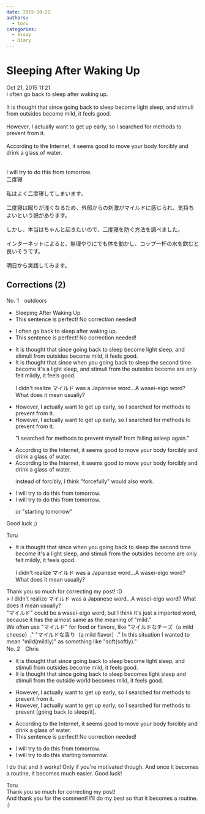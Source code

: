 ```yaml
---
date: 2015-10-21
authors:
  - toru
categories:
  - Essay
  - Diary
---
```


<h1 id="subject_show">Sleeping After Waking Up</h1>
<div class="date">Oct 21, 2015 11:21</div>
<div id="post"><div id="body_show_ori">
I often go back to sleep after waking up.<br/><br/>It is thought that since going back to sleep become light sleep, and stimuli from outsides become mild, it feels good.<br/><br/>However, I actually want to get up early, so I searched for methods to prevent from it.<br/><br/>According to the Internet, it seems good to move your body forcibly and drink a glass of water.<br/><br/><br/>I will try to do this from tomorrow.
</div></div>

<!-- more -->

<div id="post_ja"><div id="body_show_mo">
二度寝<br/><br/>私はよく二度寝してしまいます。<br/><br/>二度寝は眠りが浅くなるため、外部からの刺激がマイルドに感じられ、気持ちよいという説があります。<br/><br/>しかし、本当はちゃんと起きたいので、二度寝を防ぐ方法を調べました。<br/><br/>インターネットによると、無理やりにでも体を動かし、コップ一杯の水を飲むと良いそうです。<br/><br/>明日から実践してみます。
</div></div>

## Corrections (2)
<div id="block"><div class="first_name"> No. 1　<span class="just_name">outdoors</span></div><div id="block2">
<ul class="correction_field">
<li class="incorrect">Sleeping After Waking Up</li>
<li class="corrected perfect">This sentence is perfect! No correction needed!</li>
</ul>
<ul class="correction_field">
<li class="incorrect">I often go back to sleep after waking up.</li>
<li class="corrected perfect">This sentence is perfect! No correction needed!</li>
</ul>
<ul class="correction_field">
<li class="incorrect">It is thought that since going back to sleep become light sleep, and stimuli from outsides become mild, it feels good.</li>
<li class="corrected correct">
It is thought that since <span class="f_blue">when you </span>go<span class="sline">ing</span> back to sleep <span class="f_blue">the second time</span> <span class="sline">become</span> <span class="f_blue">it's a </span>light sleep, and stimuli from <span class="f_blue">the </span>outside<span class="sline">s</span> <span class="sline">become</span> <span class="f_blue">are only felt </span>mild<span class="f_blue">ly</span>, it feels good.
<p class="correction_comment">I didn't realize マイルド was a Japanese word...A wasei-eigo word? What does it mean usually?</p>
</li>
</ul>
<ul class="correction_field">
<li class="incorrect">However, I actually want to get up early, so I searched for methods to prevent from it.</li>
<li class="corrected correct">
However, I actually want to get up early, so I searched for methods to prevent <span class="sline">from</span> it.
<p class="correction_comment">"I searched for methods to prevent myself from falling asleep again."</p>
</li>
</ul>
<ul class="correction_field">
<li class="incorrect">According to the Internet, it seems good to move your body forcibly and drink a glass of water.</li>
<li class="corrected correct">
According to the Internet, it seems good to move your body forcibly and drink a glass of water.
<p class="correction_comment">instead of forcibly, I think "forcefully" would also work.</p>
</li>
</ul>
<ul class="correction_field">
<li class="incorrect">I will try to do this from tomorrow.</li>
<li class="corrected correct">
I will try to do this from tomorrow.
<p class="correction_comment">or "starting tomorrow"</p>
</li>
</ul>
<p class="comment_small">
 Good luck ;)
</p>

</div><div class="name"><span class="just_name">Toru</span><br><div class="quote_field"><ul class="correction_field">
<li class="corrected correct">
It is thought that since <span class="f_blue">when you </span>go<span class="sline">ing</span> back to sleep <span class="f_blue">the second time</span> <span class="sline">become</span> <span class="f_blue">it's a </span>light sleep, and stimuli from <span class="f_blue">the </span>outside<span class="sline">s</span> <span class="sline">become</span> <span class="f_blue">are only felt </span>mild<span class="f_blue">ly</span>, it feels good.
<p class="correction_comment">
I didn't realize マイルド was a Japanese word...A wasei-eigo word? What does it mean usually?
</p>
</li>
</ul></div>
Thank you so much for correcting my post! :D<br/>&gt; I didn't realize マイルド was a Japanese word...A wasei-eigo word? What does it mean usually?<br/>"マイルド" could be a wasei-eigo word, but I think it's just a imported word, because it has the almost same as the meaning of "mild."<br/>We often use "マイルド" for food or flavors, like "マイルドなチーズ（a mild cheese）," "マイルドな香り（a mild flavor）." In this situation I wanted to mean "mild(mildly)" as something like "soft(softly)."
</div>
</div>
<div id="block"><div class="first_name"> No. 2　<span class="just_name">Chris</span></div><div id="block2">
<ul class="correction_field">
<li class="incorrect">It is thought that since going back to sleep become light sleep, and stimuli from outsides become mild, it feels good.</li>
<li class="corrected correct">
It is thought that since going back to sleep <span class="f_blue">becomes</span> light sleep and stimuli from <span class="f_blue">the </span>outside <span class="f_blue">world</span> become<span class="f_blue">s</span> mild, it feels good.
</li>
</ul>
<ul class="correction_field">
<li class="incorrect">However, I actually want to get up early, so I searched for methods to prevent from it.</li>
<li class="corrected correct">
However, I actually want to get up early, so I searched for methods to prevent [<span class="f_blue">going back to sleep/it].</span>
</li>
</ul>
<ul class="correction_field">
<li class="incorrect">According to the Internet, it seems good to move your body forcibly and drink a glass of water.</li>
<li class="corrected perfect">This sentence is perfect! No correction needed!</li>
</ul>
<ul class="correction_field">
<li class="incorrect">I will try to do this from tomorrow.</li>
<li class="corrected correct">
I will try to do this <span class="f_blue">starting </span>tomorrow.
</li>
</ul>
<p class="comment_small">
 I do that and it works! Only if you're motivated though. And once it becomes a routine, it becomes much easier. Good luck!
</p>

</div><div class="name"><span class="just_name">Toru</span><br>
Thank you so much for correcting my post! <br/>And thank you for the comment! I'll do my best so that it becomes a routine. :)
</div>
</div>
